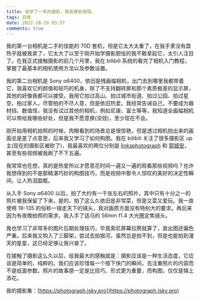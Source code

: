 ```yaml
---
title: 自学了一年的摄影，我有哪些感悟。
tags: 日常
date: 2022-10-29 03:57
comments: true
---
```


我的第一台相机是二手的佳能的 70D 套机，但是它太大太重了，在我手里没有盘热乎就被我卖了，它太大了以至于刚开始学摄影胆怯的我不敢拿起它，太引人注目了。在我正式接触摄影的前几个月里，我在 bilibili 系统的看完了相机入门教程，掌握了最基本的相机使用方法以及参数设置。

我的第二台相机是 Sony α6400，依旧是残画幅相机，出门去到哪里我都带着它，我喜欢它的颜值和轻巧的机身，除了不支持翻转屏和那个素质极差的显示屏，其他的好像我都可以接受。我用它拍过高山、拍过城市街道、拍过公园、拍过星空、拍过家人。尽管拍的不尽人意，但是依旧热爱。我经常告诫自己，不要成为器材挡、数值怪，我没有试过其他的相机，例如尼康、富士等等，我知道全画幅相机可以带给我哪些好处，但是我不愿意换(没钱)，至少现在不会。

刚开始用相机拍照的时候，肉眼看到的场景总是很惊艳，但是透过相机拍出来的画面总是差了点意思，后来我又学习了如何构图。我在 bilibili 关注了很多摄影区 up 主(现在的摄影区被砍了)，我最喜欢的两位分别是 [linksphotograph](https://space.bilibili.com/3816626) 和 [郭城安](https://space.bilibili.com/23686287)，甚至有些视频被我刷了不下五遍。

我常常也在想，真的是热爱所以才愿意花时间一遍又一遍的观看那些视频吗？也许我想得到的不是那精湛巧妙的构图技巧，而是视频中那令人惊叹的美好的决定性瞬间，让人热泪盈眶。

从入手 Sony α6400 以后，拍了大约有一千张左右的照片，其中只有十分之一的照片被我保留了下来，是的，拍了这么久依旧是非常菜，但是又菜又爱玩。我一直使用 18-135 的俗称一镜走天下的镜头，我对画质方面没有特别大的要求。再后来因为有夜晚拍照的需求，我入手了适马的 56mm f1.4 大光圈定焦镜头。

我也学习了非常多的图片后期处理技巧，毕竟索尼屏幕拉胯就算了，直出图还偏色严重。后来我又购入了三脚架，尝试去拍银河，虽然总是拍不到，但是也能拍到漫天的星星，这已经足够让我兴奋了。

在接触了摄影这么久以后，给我最大的感触就是：摄影应该是一种生活态度，它应该是简单的，纯粹的。我们应该珍惜每一个按下快门的瞬间，去注重照片的内容而不是纸面参数。照片的故事感一定是比技巧、形式更为重要，而构图，仅仅是锦上添花。

我的摄影集：[https://photograph.lsky.pro](https://photograph.lsky.pro)